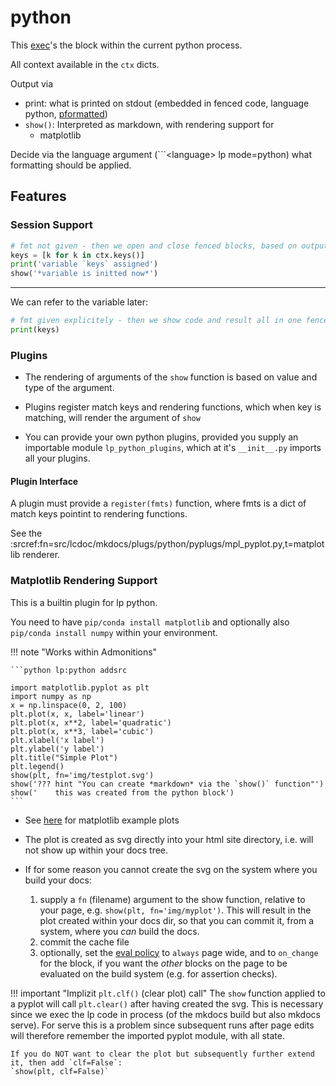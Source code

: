 # python


This [exec](https://docs.python.org/3/library/functions.html)'s the block within the current python process.

All context available in the `ctx` dicts.

Output via 

- print: what is printed on stdout (embedded in fenced code, language python, [pformatted](https://docs.python.org/3/library/pprint.html))
- `show()`: Interpreted as markdown, with rendering support for
    - matplotlib

Decide via the language argument (```&lt;language&gt; lp mode=python) what formatting should be applied.


## Features

### Session Support

```python lp mode=python addsrc new_session=pyexample
# fmt not given - then we open and close fenced blocks, based on output mode (print vs show)
keys = [k for k in ctx.keys()]
print('variable `keys` assigned')
show('*variable is initted now*')
```

-------

We can refer to the variable later:

```python lp mode=python addsrc session=pyexample fmt=mk_console
# fmt given explicitely - then we show code and result all in one fenced block:
print(keys)
```


### Plugins

- The rendering of arguments of the `show` function is based on value and type of the argument.

- Plugins register match keys and rendering functions, which when key is matching, will render the
  argument of `show`

- You can provide your own python plugins, provided you supply an importable module
  `lp_python_plugins`, which at it's `__init__.py` imports all your plugins.


#### Plugin Interface

A plugin must provide a `register(fmts)` function, where fmts is a dict of match keys pointint to
rendering functions.

See the :srcref:fn=src/lcdoc/mkdocs/plugs/python/pyplugs/mpl_pyplot.py,t=matplotlib renderer.


### Matplotlib Rendering Support

This is a builtin plugin for lp python.

You need to have `pip/conda install matplotlib` and optionally also `pip/conda install numpy` within your environment.



!!! note "Works within Admonitions"

    ```python lp:python addsrc

    import matplotlib.pyplot as plt
    import numpy as np
    x = np.linspace(0, 2, 100)
    plt.plot(x, x, label='linear')
    plt.plot(x, x**2, label='quadratic')
    plt.plot(x, x**3, label='cubic')
    plt.xlabel('x label')
    plt.ylabel('y label')
    plt.title("Simple Plot")
    plt.legend()
    show(plt, fn='img/testplot.svg')
    show('??? hint "You can create *markdown* via the `show()` function"')
    show('    this was created from the python block')
    ```

- See [here](https://matplotlib.org/stable/gallery/index.html) for matplotlib example plots
- The plot is created as svg directly into your html site directory, i.e. will not show up within
  your docs tree.
- If for some reason you cannot create the svg on the system where you build your docs:

    1. supply a `fn` (filename) argument to the show function, relative to your page, e.g.
       `show(plt, fn='img/myplot')`. This will result in the plot created within your docs dir, so
       that you can commit it, from a system, where you *can* build the docs.
    1. commit the cache file
    1. optionally, set the [eval policy](../../eval.md) to `always` page wide, and to `on_change` for
       the block, if you want the *other* blocks on the page to be evaluated on the build system
       (e.g. for assertion checks).


!!! important "Implizit `plt.clf()` (clear plot) call"
    The `show` function applied to a pyplot will call `plt.clear()` after having created the svg.
    This is necessary since we exec the lp code in process (of the mkdocs build but also mkdocs
    serve). For serve this is a problem since subsequent runs after page edits
    will therefore remember the imported pyplot module, with all state.

    If you do NOT want to clear the plot but subsequently further extend it, then add `clf=False`:
    `show(plt, clf=False)`



